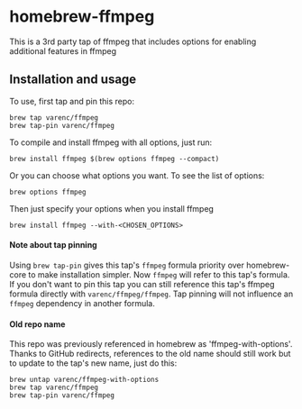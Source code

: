 # homebrew-ffmpeg
This is a 3rd party tap of ffmpeg that includes options for enabling additional features in ffmpeg

## Installation and usage

To use, first tap and pin this repo:
```
brew tap varenc/ffmpeg
brew tap-pin varenc/ffmpeg
```

To compile and install ffmpeg with all options, just run:
```
brew install ffmpeg $(brew options ffmpeg --compact)
```

Or you can choose what options you want. To see the list of options:
```
brew options ffmpeg
```

Then just specify your options when you install ffmpeg
```
brew install ffmpeg --with-<CHOSEN_OPTIONS>
```


#### Note about tap pinning
Using `brew tap-pin` gives this tap's `ffmpeg` formula priority over homebrew-core to make installation simpler.  Now `ffmpeg` will refer to this tap's formula.  If you don't want to pin this tap you can still reference this tap's ffmpeg formula directly with `varenc/ffmpeg/ffmpeg`. Tap pinning will not influence an `ffmpeg` dependency in another formula.

#### Old repo name
This repo was previously referenced in homebrew as 'ffmpeg-with-options'. Thanks to GitHub redirects, references to the old name should still work but to update to the tap's new name,	just do	this:
```
brew untap varenc/ffmpeg-with-options
brew tap varenc/ffmpeg
brew tap-pin varenc/ffmpeg
```
